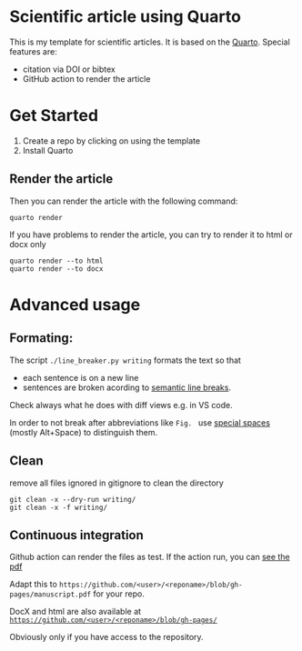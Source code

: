 
# Scientific article using Quarto


This is my template for scientific articles. It is based on the [Quarto](https://quarto.org/). 
Special features are:
- citation via DOI or bibtex
- GitHub action to render the article

# Get Started

1. Create a repo by clicking on using the template
2. Install Quarto

## Render the article

Then you can render the article with the following command:
```
quarto render
```
If you have problems to render the article, you can try to render it to html or docx only
```
quarto render --to html
quarto render --to docx
```

# Advanced usage

## Formating:

The script `./line_breaker.py writing`
formats the text so that

-  each sentence is on a new line
-  sentences are broken acording to [semantic line breaks](https://sembr.org/).

Check always what he does with diff views e.g. in VS code.

In order to not break after abbreviations like `Fig. `
use [special spaces](https://www.tutorialspoint.com/tpcg.php?p=1VgtlFdW) (mostly Alt+Space) to distinguish them.

## Clean
remove all files ignored in gitignore to clean the directory
```
git clean -x --dry-run writing/
git clean -x -f writing/
```

## Continuous integration
Github action can render the files as test.
If the action run, you can [see the pdf](https://github.com/silask/quarto_article/blob/gh-pages/manuscript.pdf)

Adapt this to `https://github.com/<user>/<reponame>/blob/gh-pages/manuscript.pdf` for your repo.

DocX and html are also available at [`https://github.com/<user>/<reponame>/blob/gh-pages/`](https://github.com/silask/quarto_article/blob/gh-pages/)

Obviously only if you have access to the repository.